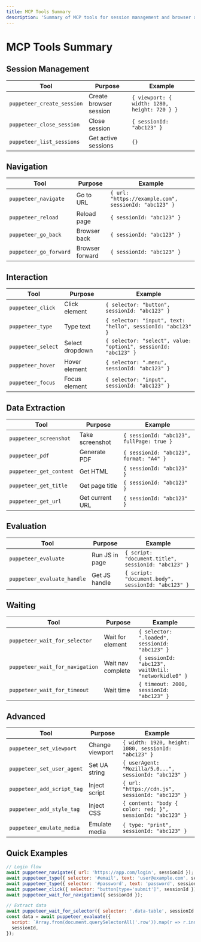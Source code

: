 ```yaml
---
title: MCP Tools Summary
description: 'Summary of MCP tools for session management and browser automation'
---
```


# MCP Tools Summary

## Session Management

| Tool                       | Purpose                | Example                                      |
| -------------------------- | ---------------------- | -------------------------------------------- |
| `puppeteer_create_session` | Create browser session | `{ viewport: { width: 1280, height: 720 } }` |
| `puppeteer_close_session`  | Close session          | `{ sessionId: "abc123" }`                    |
| `puppeteer_list_sessions`  | Get active sessions    | `{}`                                         |

## Navigation

| Tool                   | Purpose         | Example                                               |
| ---------------------- | --------------- | ----------------------------------------------------- |
| `puppeteer_navigate`   | Go to URL       | `{ url: "https://example.com", sessionId: "abc123" }` |
| `puppeteer_reload`     | Reload page     | `{ sessionId: "abc123" }`                             |
| `puppeteer_go_back`    | Browser back    | `{ sessionId: "abc123" }`                             |
| `puppeteer_go_forward` | Browser forward | `{ sessionId: "abc123" }`                             |

## Interaction

| Tool               | Purpose         | Example                                                         |
| ------------------ | --------------- | --------------------------------------------------------------- |
| `puppeteer_click`  | Click element   | `{ selector: "button", sessionId: "abc123" }`                   |
| `puppeteer_type`   | Type text       | `{ selector: "input", text: "hello", sessionId: "abc123" }`     |
| `puppeteer_select` | Select dropdown | `{ selector: "select", value: "option1", sessionId: "abc123" }` |
| `puppeteer_hover`  | Hover element   | `{ selector: ".menu", sessionId: "abc123" }`                    |
| `puppeteer_focus`  | Focus element   | `{ selector: "input", sessionId: "abc123" }`                    |

## Data Extraction

| Tool                    | Purpose         | Example                                   |
| ----------------------- | --------------- | ----------------------------------------- |
| `puppeteer_screenshot`  | Take screenshot | `{ sessionId: "abc123", fullPage: true }` |
| `puppeteer_pdf`         | Generate PDF    | `{ sessionId: "abc123", format: "A4" }`   |
| `puppeteer_get_content` | Get HTML        | `{ sessionId: "abc123" }`                 |
| `puppeteer_get_title`   | Get page title  | `{ sessionId: "abc123" }`                 |
| `puppeteer_get_url`     | Get current URL | `{ sessionId: "abc123" }`                 |

## Evaluation

| Tool                        | Purpose        | Example                                             |
| --------------------------- | -------------- | --------------------------------------------------- |
| `puppeteer_evaluate`        | Run JS in page | `{ script: "document.title", sessionId: "abc123" }` |
| `puppeteer_evaluate_handle` | Get JS handle  | `{ script: "document.body", sessionId: "abc123" }`  |

## Waiting

| Tool                            | Purpose           | Example                                              |
| ------------------------------- | ----------------- | ---------------------------------------------------- |
| `puppeteer_wait_for_selector`   | Wait for element  | `{ selector: ".loaded", sessionId: "abc123" }`       |
| `puppeteer_wait_for_navigation` | Wait nav complete | `{ sessionId: "abc123", waitUntil: "networkidle0" }` |
| `puppeteer_wait_for_timeout`    | Wait time         | `{ timeout: 2000, sessionId: "abc123" }`             |

## Advanced

| Tool                       | Purpose         | Example                                                    |
| -------------------------- | --------------- | ---------------------------------------------------------- |
| `puppeteer_set_viewport`   | Change viewport | `{ width: 1920, height: 1080, sessionId: "abc123" }`       |
| `puppeteer_set_user_agent` | Set UA string   | `{ userAgent: "Mozilla/5.0...", sessionId: "abc123" }`     |
| `puppeteer_add_script_tag` | Inject script   | `{ url: "https://cdn.js", sessionId: "abc123" }`           |
| `puppeteer_add_style_tag`  | Inject CSS      | `{ content: "body { color: red; }", sessionId: "abc123" }` |
| `puppeteer_emulate_media`  | Emulate media   | `{ type: "print", sessionId: "abc123" }`                   |

## Quick Examples

```javascript
// Login flow
await puppeteer_navigate({ url: 'https://app.com/login', sessionId });
await puppeteer_type({ selector: '#email', text: 'user@example.com', sessionId });
await puppeteer_type({ selector: '#password', text: 'password', sessionId });
await puppeteer_click({ selector: "button[type='submit']", sessionId });
await puppeteer_wait_for_navigation({ sessionId });

// Extract data
await puppeteer_wait_for_selector({ selector: '.data-table', sessionId });
const data = await puppeteer_evaluate({
  script: `Array.from(document.querySelectorAll('.row')).map(r => r.innerText)`,
  sessionId,
});
```
